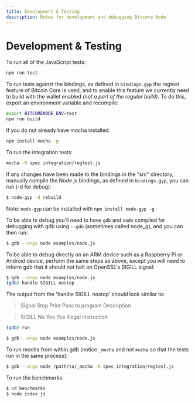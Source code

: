 ```yaml
---
title: Development & Testing
description: Notes for development and debugging Bitcore Node
---
```

# Development & Testing

To run all of the JavaScript tests:

```bash
npm run test
```

To run tests against the bindings, as defined in `bindings.gyp` the regtest feature of Bitcoin Core is used, and to enable this feature we currently need to build with the wallet enabled *(not a part of the regular build)*. To do this, export an environment variable and recompile:

```bash
export BITCORENODE_ENV=test
npm run build
```

If you do not already have mocha installed:

```bash
npm install mocha -g
```

To run the integration tests:

```bash
mocha -R spec integration/regtest.js
```

If any changes have been made to the bindings in the "src" directory, manually compile the Node.js bindings, as defined in `bindings.gyp`, you can run (-d for debug):

```bash
$ node-gyp -d rebuild
```

Note: `node-gyp` can be installed with `npm install node-gyp -g`

To be able to debug you'll need to have `gdb` and `node` compiled for debugging with gdb using `--gdb` (sometimes called node_g), and you can then run:

```bash
$ gdb --args node examples/node.js
```

To be able to debug directly on an ARM device such as a Raspberry Pi or Android device, perform the same steps as above, except you will need to inform gdb that it should not halt on OpenSSL's SIGILL signal:

```bash
$ gdb --args node examples/node.js
(gdb) handle SIGILL nostop
```

The output from the 'handle SIGILL nostop' should look similar to:

> Signal        Stop      Print   Pass to program Description

> SIGILL        No        Yes     Yes             Illegal instruction

```bash
(gdb) run
```

```bash
$ gdb --args node examples/node.js
```

To run mocha from within gdb (notice `_mocha` and not `mocha` so that the tests run in the same process):
```bash
$ gdb --args node /path/to/_mocha -R spec integration/regtest.js
```

To run the benchmarks:

```bash
$ cd benchmarks
$ node index.js
```
